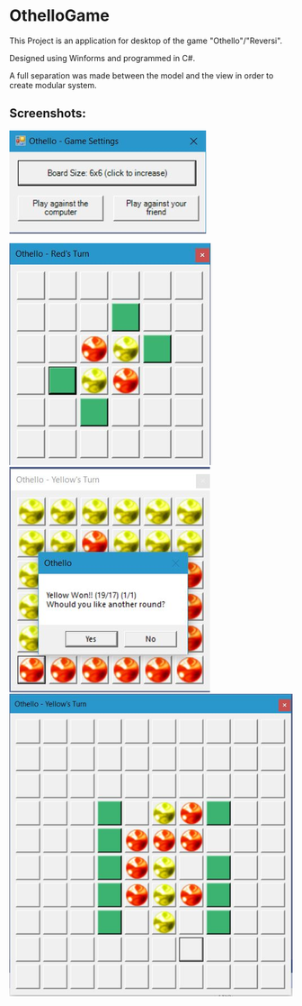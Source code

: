 # OthelloGame

This Project is an application for desktop of the game "Othello"/"Reversi".

Designed using Winforms and programmed in C#.

A full separation was made between the model and the view in order to create modular system.

## Screenshots:
![First Page](https://github.com/eliadgavri/OthelloGraphicalGame/raw/master/ScreenShots/First%20Page.JPG)

![1](https://github.com/eliadgavri/OthelloGraphicalGame/raw/master/ScreenShots/1.JPG)
![2](https://github.com/eliadgavri/OthelloGraphicalGame/raw/master/ScreenShots/2.JPG)
![3](https://github.com/eliadgavri/OthelloGraphicalGame/raw/master/ScreenShots/3.JPG)
